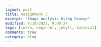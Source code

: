 ```yaml
---
layout: post
title: Assignment 3
excerpt: "Image Analysis Using Orange"
modified: 4/18/2023, 9:00:24
tags: [intro, beginner, jekyll, tutorial]
comments: true
category: blog
---
```

